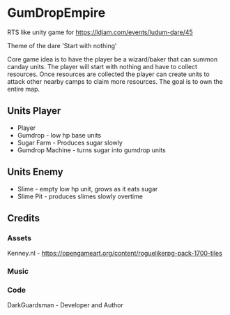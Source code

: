 # GumDropEmpire

RTS like unity game for https://ldjam.com/events/ludum-dare/45

Theme of the dare 'Start with nothing'

Core game idea is to have the player be a wizard/baker that can summon canday units. The player will start with nothing and have to collect resources. Once resources are collected the player can create units to attack other nearby camps to claim more resources. The goal is to own the entire map.

## Units Player

* Player
* Gumdrop - low hp base units
* Sugar Farm - Produces sugar slowly
* Gumdrop Machine - turns sugar into gumdrop units

## Units Enemy
* Slime - empty low hp unit, grows as it eats sugar
* Slime Pit - produces slimes slowly overtime

## Credits

### Assets
Kenney.nl - https://opengameart.org/content/roguelikerpg-pack-1700-tiles

### Music

### Code
DarkGuardsman - Developer and Author
